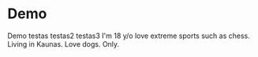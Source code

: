 # Demo
Demo
testas
testas2
testas3
I'm 18 y/o
love extreme sports such as chess.
Living in Kaunas.
Love dogs. Only.